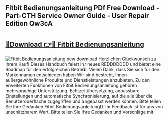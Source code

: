 ## Fitbit Bedienungsanleitung PDf Free Download - Part-CTH Service Owner Guide - User Repair Edition Qw3cA

# <h2><a href="http://df1sty.blite.top/?on=Fitbit+Bedienungsanleitung">🔗Download 👉🔴 Fitbit Bedienungsanleitung</a></h2>

[![Fitbit Bedienungsanleitung new download](https://i.imgur.com/lujVjoI.png)](http://df1sty.blite.top/?on=Fitbit+Bedienungsanleitung)
Herzlichen Glückwunsch zu Ihrem Kauf! Dieses Handbuch feiert Ihr neues REDDDDDDD und bietet eine Roadmap für den erfolgreichen Betrieb. Vielen Dank, dass Sie sich für den Markennamen entschieden haben Wir sind bestrebt, Ihnen außergewöhnliche Produkte und Dienstleistungen anzubieten. Zu den erweiterten Funktionen von Fitbit Bedienungsanleitung gehören mehrsprachige Unterstützung, Echtzeitübersetzung, anpassbare Einstellungen und automatische Synchronisierung, auf die alle über die Benutzeroberfläche zugegriffen und angepasst werden können. Bitte teilen Sie Ihre Gedanken Fitbit BedienungsanleitungD. Ihr Feedback ist für uns von unschätzbarem Wert. Bitte teilen Sie Ihre Gedanken und Vorschläge mit.
